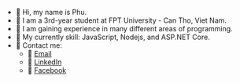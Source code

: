 - 👋 Hi, my name is Phu.
- 👀 I am a 3rd-year student at FPT University - Can Tho, Viet Nam.
- 🌱 I am gaining experience in many different areas of programming.
- 🎯 My currently skill: JavaScript, Nodejs, and ASP.NET Core.
- 📧 Contact me: 
  + 🚀 [Email](phunlh2001@gmail.com)
  + 🚀 [LinkedIn](https://www.linkedin.com/in/phunlh2001/)
  + 🚀 [Facebook](https://www.facebook.com/KaizJava.io/)
